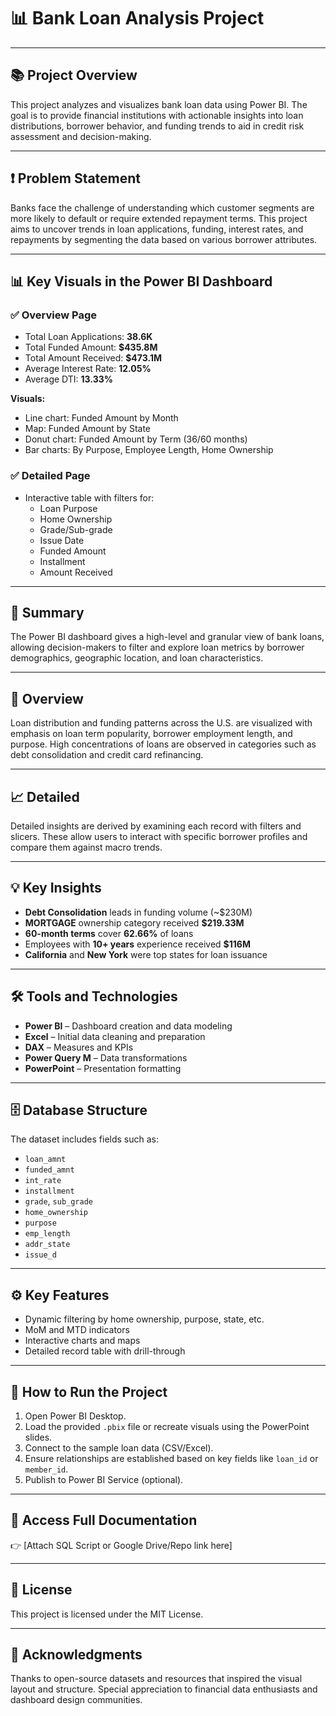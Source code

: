 
# 📊 Bank Loan Analysis Project

---

## 📚 Project Overview
This project analyzes and visualizes bank loan data using Power BI. The goal is to provide financial institutions with actionable insights into loan distributions, borrower behavior, and funding trends to aid in credit risk assessment and decision-making.

---

## ❗ Problem Statement
Banks face the challenge of understanding which customer segments are more likely to default or require extended repayment terms. This project aims to uncover trends in loan applications, funding, interest rates, and repayments by segmenting the data based on various borrower attributes.

---

## 📊 Key Visuals in the Power BI Dashboard

### ✅ Overview Page
- Total Loan Applications: **38.6K**
- Total Funded Amount: **$435.8M**
- Total Amount Received: **$473.1M**
- Average Interest Rate: **12.05%**
- Average DTI: **13.33%**

**Visuals:**
- Line chart: Funded Amount by Month
- Map: Funded Amount by State
- Donut chart: Funded Amount by Term (36/60 months)
- Bar charts: By Purpose, Employee Length, Home Ownership

### ✅ Detailed Page
- Interactive table with filters for:
  - Loan Purpose
  - Home Ownership
  - Grade/Sub-grade
  - Issue Date
  - Funded Amount
  - Installment
  - Amount Received

---

## 💼 Summary
The Power BI dashboard gives a high-level and granular view of bank loans, allowing decision-makers to filter and explore loan metrics by borrower demographics, geographic location, and loan characteristics.

---

## 🔎 Overview
Loan distribution and funding patterns across the U.S. are visualized with emphasis on loan term popularity, borrower employment length, and purpose. High concentrations of loans are observed in categories such as debt consolidation and credit card refinancing.

---

## 📈 Detailed
Detailed insights are derived by examining each record with filters and slicers. These allow users to interact with specific borrower profiles and compare them against macro trends.

---

## 💡 Key Insights
- **Debt Consolidation** leads in funding volume (~$230M)
- **MORTGAGE** ownership category received **$219.33M**
- **60-month terms** cover **62.66%** of loans
- Employees with **10+ years** experience received **$116M**
- **California** and **New York** were top states for loan issuance

---

## 🛠️ Tools and Technologies
- **Power BI** – Dashboard creation and data modeling  
- **Excel** – Initial data cleaning and preparation  
- **DAX** – Measures and KPIs  
- **Power Query M** – Data transformations  
- **PowerPoint** – Presentation formatting  

---

## 🗄️ Database Structure
The dataset includes fields such as:
- `loan_amnt`
- `funded_amnt`
- `int_rate`
- `installment`
- `grade`, `sub_grade`
- `home_ownership`
- `purpose`
- `emp_length`
- `addr_state`
- `issue_d`

---

## ⚙️ Key Features
- Dynamic filtering by home ownership, purpose, state, etc.
- MoM and MTD indicators
- Interactive charts and maps
- Detailed record table with drill-through

---

## 🚀 How to Run the Project
1. Open Power BI Desktop.
2. Load the provided `.pbix` file or recreate visuals using the PowerPoint slides.
3. Connect to the sample loan data (CSV/Excel).
4. Ensure relationships are established based on key fields like `loan_id` or `member_id`.
5. Publish to Power BI Service (optional).

---

## 📄 Access Full Documentation
👉 [Attach SQL Script or Google Drive/Repo link here]

---

## 📜 License
This project is licensed under the MIT License.

---

## 🙌 Acknowledgments
Thanks to open-source datasets and resources that inspired the visual layout and structure. Special appreciation to financial data enthusiasts and dashboard design communities.
